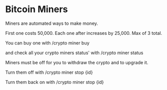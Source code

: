 # Bitcoin Miners

Miners are automated ways to make money.

First one costs 50,000. Each one after increases by 25,000. Max of 3 total.

You can buy one with /crypto miner buy

and check all your crypto miners status' with /crypto miner status



Miners must be off for you to withdraw the crypto and to upgrade it.&#x20;

Turn them off with /crypto miner stop {id}

Turn them back on with /crypto miner stop {id}
